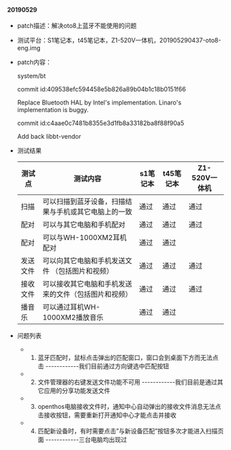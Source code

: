 #### 20190529

- patch描述：解决oto8上蓝牙不能使用的问题

- 测试平台：S1笔记本，t45笔记本，Z1-520V一体机，201905290437-oto8-eng.img

- patch内容：

  system/bt

  commit id:409538efc594458e5b826a89b04b1c18b0151f66

  Replace Bluetooth HAL by Intel's implementation. Linaro's implementation is buggy.

  commit id:c4aae0c7481b8355e3d1fb8a33182ba8f88f90a5

  Add back libbt-vendor

- 测试结果

  | 测试点    | 测试内容                                         |s1笔记本|t45笔记本|Z1-520V一体机|
  | -------- | ----------------------------------------------- |--------|--------|--------|
  | 扫描     | 可以扫描到蓝牙设备，扫描结果与手机或其它电脑上的一致    |  通过   |  通过  |  通过   |
  | 配对     | 可以与其它电脑和手机配对                            |  通过  |  通过  |  通过   |
  | 配对     | 可以与WH-1000XM2耳机配对                           |  通过  |  通过  |        |
  | 发送文件  | 可以向其它电脑和手机发送文件 （包括图片和视频）        |  通过  |  通过  |  通过   |
  | 接收文件  | 可以接收其它电脑和手机发送来的文件（包括图片和视频）    |  通过  |  通过  |  通过   |
  | 播音乐    | 可以通过耳机WH-1000XM2播放音乐                     |  通过  |  通过  |        |

  
- 问题列表
   - 1. 蓝牙匹配时，鼠标点击弹出的匹配窗口，窗口会到桌面下方而无法点击 ------------我们目前通过方向键选中匹配按钮
   - 2. 文件管理器的右键发送文件功能不可用 ------------我们目前是通过其它应用的分享功能发送文件
   - 3. openthos电脑接收文件时，通知中心自动弹出的接收文件消息无法点击接收按钮，需要重新打开通知中心才能点击并接收
   - 4. 匹配新设备时，有时需要点击”与新设备匹配”按钮多次才能进入扫描页面 ------------三台电脑均出现过
